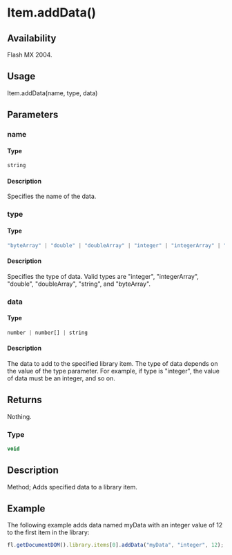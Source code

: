 # Item.addData()

## Availability

Flash MX 2004.

## Usage

Item.addData(name, type, data)

## Parameters

### **name**

#### Type

```typescript
string
```

#### Description

Specifies the name of the data.

### **type**

#### Type

```typescript
"byteArray" | "double" | "doubleArray" | "integer" | "integerArray" | "string"
```

#### Description

Specifies the type of data. Valid types are "integer", "integerArray", "double", "doubleArray", "string", and "byteArray".

### **data**

#### Type

```typescript
number | number[] | string
```

#### Description

The data to add to the specified library item. The type of data depends on the value of the type parameter. For example, if type is "integer", the value of data must be an integer, and so on.

## Returns

Nothing.

### Type

```typescript
void
```

## Description

Method; Adds specified data to a library item.

## Example

The following example adds data named myData with an integer value of 12 to the first item in the library:

```javascript
fl.getDocumentDOM().library.items[0].addData("myData", "integer", 12);
```
